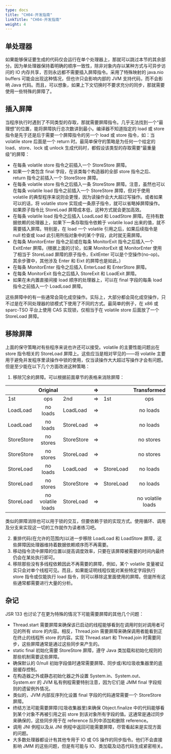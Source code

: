 ```yaml
---
type: docs
title: "CH04-开发指南"
linkTitle: "CH04-开发指南"
weight: 4
---
```


## 单处理器

如果能够保证要生成的代码仅会运行在单个处理器上，那就可以跳过本节的其余部分。因为单处理器保持着明确的顺序一致性，除非对象内存以某种方式与可异步访问的 IO 内存共享，否则永远都不需要插入屏障指令。采用了特殊映射的 java.nio buffers 可能会出现这种情况，但也许只会影响内部的 JVM 支持代码，而不会影响 Java 代码。而且，可以想象，如果上下文切换时不要求充分的同步，那就需要使用一些特殊的屏障了。

## 插入屏障

当程序执行时遇到了不同类型的存取，那就需要屏障指令。几乎无法找到一个“最理想”的位置，能将屏障执行总次数讲到最小。编译器不知道指定的 load 或 store 指令是先于还是后于需要一个屏障指令的另一个 load 或 store 指令，如：当 volatile store 后面是一个 return 时。最简单保守的策略是为任何一个给定的 load、store、lock 或 unlock 生成代码时，都假设该类型的存取需要“最重量级”的屏障：

- 在每条 volatile store 指令之前插入一个 StoreStore 屏障。
- 如果一个类包含 final 字段，在该类每个构造器的全部 store 指令之后、return 指令之前插入一个 StoreStore 屏障。
- 在每条 volatile store 指令之后插入一条 StoreStore 屏障。注意，虽然也可以在每条 volatile load 指令之前插入一个 StoreStore 屏障，但对于使用 volatile 的典型程序来说则会更慢，因为读操作会大大超过写操作。或者如果可以的话，将 volatile store 实现成一条原子指令，就可以省略掉屏障操作。如果原子指令比 StoreLoad 屏障成本低，这种方式就会更加高效。
- 在每条 volatile load 指令之后插入 LoadLoad 和 LoadStore 屏障。在持有数据依赖的处理器上，如果下一条存取指令依赖于 volatile load 出来的值，就不需要插入屏障。特别是，在 load 一个 volatile 引用之后，如果后续指令是 null 检查或 load 此引用所指对象中的某个字段，此时就无需屏障。
- 在每条 MonitorEnter 指令之前或在每条 MonitorExit 指令之后插入一个 ExitEnter 屏障。(根据上面的讨论，如果 MonitorExit 或 MonitorEnter 使用了相当于 StoreLoad 屏障的原子指令，ExitEnter 可以是个空操作(no-op)。其余步骤中，其他涉及 Enter 和 Eixt 的屏障也是如此。)
- 在每条 MonitorEnter 指令之后插入 EnterLoad 和 EnterStore 屏障。
- 在每条 MonitorExit 指令之后插入 StoreExit 和 LoadExit 屏障。
- 如果在未内置直接间接 load 顺序的处理器上，可以在 final 字段的每条 load 指令之前插入一个 LoadLoad 屏障。

这些屏障中的有一些通常会简化成空操作。实际上，大部分都会简化成空操作，只不过是在不同处理器的锁模式下使用了不同的方式。最简单的例子，在 x86 或 sparc-TSO 平台上使用 CAS 实现锁，仅相当于在 volatile store 后面放了一个 StoreLoad 屏障。

## 移除屏障

上面的保守策略对有些程序来说也许还可以接受。volatile 的主要性能问题出在 store 指令相关的 StoreLoad 屏障上。这些应当是相对罕见的——将 volatile 主要用于避免并发程序里读操作中锁的使用，仅当读操作大大超过写操作才会有问题。但是至少能在以下几个方面改进这种策略：

1. 移除冗余的屏障。可以根据前面章节的表格来消除屏障：

|            |      Original       |            |  =>  |           |     Transformed     |            |
| ---------- | :-----------------: | ---------- | :--: | --------- | :-----------------: | ---------- |
| 1st        |         ops         | 2nd        |  =>  | 1st       |         ops         | 2nd        |
| LoadLoad   |     no loads      | LoadLoad   |  =>  |           |     no loads      | LoadLoad   |
| LoadLoad   |     no loads      | StoreLoad  |  =>  |           |     no loads      | StoreLoad  |
| StoreStore |     no stores     | StoreStore |  =>  |           |     no stores     | StoreStore |
| StoreStore |     no stores     | StoreLoad  |  =>  |           |     no stores     | StoreLoad  |
| StoreLoad  |     no loads      | LoadLoad   |  =>  | StoreLoad |     no loads      |            |
| StoreLoad  |     no stores     | StoreStore |  =>  | StoreLoad |     no loads      |            |
| StoreLoad  | no volatile loads | StoreLoad  |  =>  |           | no volatile loads | StoreLoad  |

类似的屏障消除也可以用于锁的交互，但要依赖于锁的实现方式。使用循环、调用及分支来实现这一切的工作就作为读者练习吧。

2. 重排代码(在允许的范围内)以进一步移除 LoadLoad 和 LoadStore 屏障，这些屏障因处理器维持着数据依赖顺序而不再需要。
3. 移动指令流中屏障的位置以提高调度效率，只要在该屏障被需要的时间内最终仍会在某处执行即可。
4. 移除那些没有多线程依赖因此不再需要的屏障，例如，某个 volatile 变量被证实只会对单个线程可见。而且，如果能证明线程仅能对某些特定字段执行 store 指令或仅能执行 load 指令，则可以移除这里面使用的屏障。但是所有这些通常都需要进行大量的分析。

## 杂记

JSR 133 也讨论了在更为特殊的情况下可能需要屏障的其他几个问题：

- Thread.start 需要屏障来确保该已启动的线程能够看到在调用时刻对调用者可见的所有 store 的内容。相反，Thread.join 需要屏障来确保调用者能看到正在终止的线程所 store 的内容。实现 Thread.start 和 Thread.join 时需要同步，这些屏障通常是通过这些同步来产生的。
- static final 初始化需要 StoreStore 屏障，遵守 Java 类加载和初始化规则的那些机制需要这些屏障。
- 确保默认的 0/null 初始字段值时通常需要屏障、同步或/和垃圾收集器里的底层缓存控制。
- 在构造器之外或静态初始化器之外设置 System.in、System.out、System.err 的 JVM 私有例程需要特别注意，因为它们是 JMM final 字段规则的遗留例外情况。
- 类似的，JVM 内部反序列化设置 final 字段的代码通常需要一个 StoreStore 屏障。
- 终结方法可能需要屏障(垃圾收集器里)来确保 Object.finalize 中的代码能够看到某个对象不再被引用之前 store 到该对象所有字段的值。这通常是通过同步来确保的，这些同步用于在 reference 队列中添加和删除 reference。
- 调用 JNI 例程以及从 JNI 例程中返回可能需要屏障，尽管看起来是实现方面的问题。
- 大多数处理器都设计有其他专用于 IO 或 OS 操作的同步指令。他们不会直接影响 JMM 的这些问题，但是有可能与 IO、类加载及动态代码生成紧密相关。

